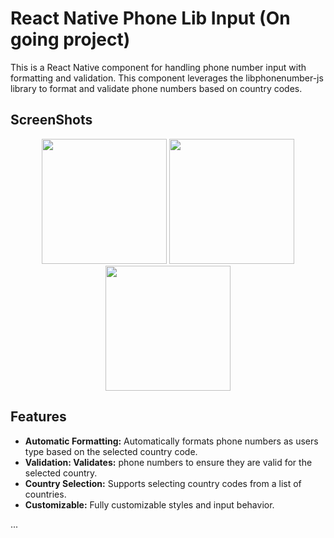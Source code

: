 # React Native Phone Lib Input (On going project)

This is a React Native component for handling phone number input with formatting and validation. This component leverages the libphonenumber-js library to format and validate phone numbers based on country codes.

## ScreenShots
<p align="center">
      <img src="https://github.com/user-attachments/assets/9bdd9dfe-9cb0-4337-b4ef-345c6365f2aa" width="200px" >
      <img src="https://github.com/user-attachments/assets/274fa095-88c5-4b66-8203-602f5e3057b4"  width="200px">
      <img src="https://github.com/user-attachments/assets/08a22237-6184-4fdd-8f54-bb7822d43fa2"  width="200px" >
</p>

## Features

* **Automatic Formatting:** Automatically formats phone numbers as users type based on the selected country code.
* **Validation: Validates:** phone numbers to ensure they are valid for the selected country.
* **Country Selection:** Supports selecting country codes from a list of countries.
* **Customizable:** Fully customizable styles and input behavior.

...
